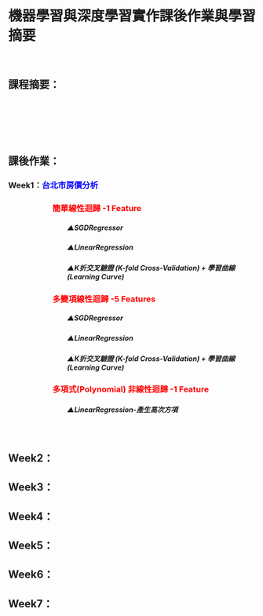 <h1><strong>機器學習與深度學習實作課後作業與學習摘要</strong></h1>
<p>&nbsp;</p>
<h2><strong>課程摘要：</strong></h2>
<p>&nbsp;</p>
<p>&nbsp;</p>
<p>&nbsp;</p>
<h2><strong>課後作業：</strong></h2>
<h3>Week1：<strong><span style="color: #0000ff;">台北市房價分析</span></strong></h3>
<h3 id="4-2.簡單線性迴歸-使用Scikit-Learn-LinearRegression" style="padding-left: 90px;"><span style="color: #ff0000;">簡單線性迴歸 -1 Feature</span></h3>
<h5 id="4-1.簡單線性迴歸-使用Scikit-Learn-SGDRegressor" style="padding-left: 120px;">▲SGDRegressor</h5>
<h5 id="4-2.簡單線性迴歸-使用Scikit-Learn-LinearRegression" style="padding-left: 120px;">▲LinearRegression</h5>
<h5 style="padding-left: 120px;">▲K折交叉驗證 (K-fold Cross-Validation) + 學習曲線 (Learning Curve)</h5>
<h3 id="5.多變項線性迴歸" style="padding-left: 90px;"><span style="color: #ff0000;">多變項線性迴歸 -5 Features</span></h3>
<h5 id="5-2.多變項線性迴歸-使用Scikit-Learn-SGDRegressor" style="padding-left: 120px;">▲SGDRegressor</h5>
<h5 id="5-1.多變項線性迴歸-使用Scikit-Learn-LinearRegression" style="padding-left: 120px;">▲LinearRegression</h5>
<h5 style="padding-left: 120px;">▲K折交叉驗證 (K-fold Cross-Validation) + 學習曲線 (Learning Curve)</h5>
<h3 id="6.多項式(Polynomial)-非線性迴歸" style="padding-left: 90px;"><span style="color: #ff0000;">多項式(Polynomial) 非線性迴歸 -1 Feature</span></h3>
<h5 id="4-2.簡單線性迴歸-使用Scikit-Learn-LinearRegression" style="padding-left: 120px;">▲LinearRegression-產生高次方項</h5>
<h3 id="5.多變項線性迴歸" style="padding-left: 30px;">&nbsp;</h3>
<h2>Week2：</h2>
<h2>Week3：</h2>
<h2>Week4：</h2>
<h2>Week5：</h2>
<h2>Week6：</h2>
<h2>Week7：</h2>
